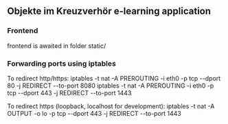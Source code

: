 ## Objekte im Kreuzverhör e-learning application

### Frontend

frontend is awaited in folder static/ 

### Forwarding ports using iptables

To redirect http/https:
iptables -t nat -A PREROUTING -i eth0 -p tcp --dport 80 -j REDIRECT --to-port 8080
iptables -t nat -A PREROUTING -i eth0 -p tcp --dport 443 -j REDIRECT --to-port 1443

To redirect https (loopback, localhost for development):
iptables -t nat -A OUTPUT -o lo -p tcp --dport 443 -j REDIRECT --to-port 1443
